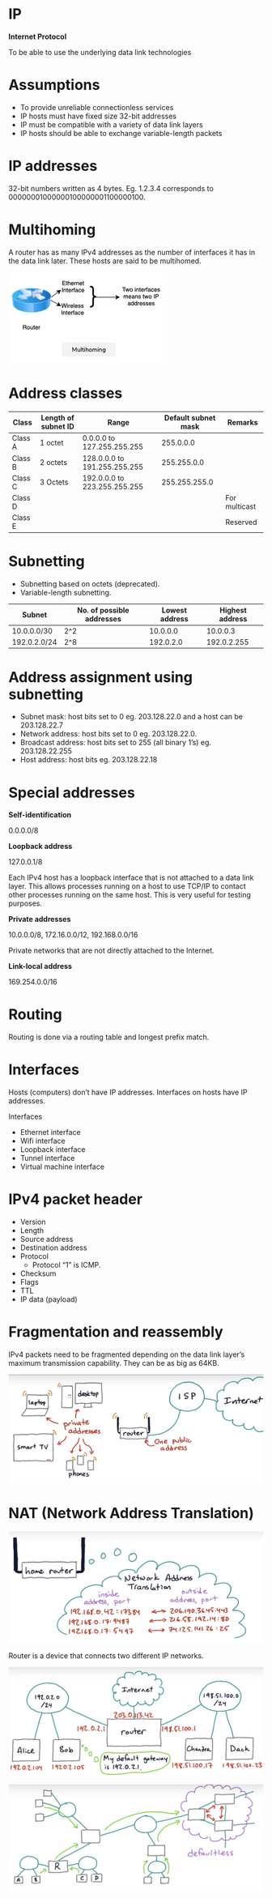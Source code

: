 # IP

**Internet Protocol**

To be able to use the underlying data link technologies

# **Assumptions**

- To provide unreliable connectionless services
- IP hosts must have fixed size 32-bit addresses
- IP must be compatible with a variety of data link layers
- IP hosts should be able to exchange variable-length packets

# **IP addresses**

32-bit numbers written as 4 bytes. Eg. 1.2.3.4 corresponds to 00000001000000100000001100000100.

# **Multihoming**

A router has as many IPv4 addresses as the number of interfaces it has in the data link later. These hosts are said to be multihomed.

![IP](./ip1.png)

# **Address classes**

| Class | Length of subnet ID | Range | Default subnet mask | Remarks |
| --- | --- | --- | --- | --- |
| Class A | 1 octet | 0.0.0.0 to 127.255.255.255 | 255.0.0.0 |  |
| Class B | 2 octets | 128.0.0.0 to 191.255.255.255 | 255.255.0.0 |  |
| Class C | 3 Octets | 192.0.0.0 to 223.255.255.255 | 255.255.255.0 |  |
| Class D |  |  |  | For multicast |
| Class E |  |  |  | Reserved |

# **Subnetting**

- Subnetting based on octets (deprecated).
- Variable-length subnetting.

| Subnet | No. of possible addresses | Lowest address | Highest address |
| --- | --- | --- | --- |
| 10.0.0.0/30 | 2^2 | 10.0.0.0 | 10.0.0.3 |
| 192.0.2.0/24 | 2^8 | 192.0.2.0 | 192.0.2.255 |

# **Address assignment using subnetting**

- Subnet mask: host bits set to 0
eg. 203.128.22.0 and a host can be 203.128.22.7
- Network address: host bits set to 0
eg. 203.128.22.0.
- Broadcast address: host bits set to 255 (all binary 1’s)
eg. 203.128.22.255
- Host address: host bits
eg. 203.128.22.18

# **Special addresses**

**Self-identification**

0.0.0.0/8

**Loopback address**

127.0.0.1/8

Each IPv4 host has a loopback interface that is not attached to a data link layer. This allows processes running on a host to use TCP/IP to contact other processes running on the same host. This is very useful for testing purposes.

**Private addresses**

10.0.0.0/8, 172.16.0.0/12, 192.168.0.0/16

Private networks that are not directly attached to the Internet.

**Link-local address**

169.254.0.0/16

# **Routing**

Routing is done via a routing table and longest prefix match.

# **Interfaces**

Hosts (computers) don’t have IP addresses. Interfaces on hosts have IP addresses.

Interfaces

- Ethernet interface
- Wifi interface
- Loopback interface
- Tunnel interface
- Virtual machine interface

# **IPv4 packet header**

- Version
- Length
- Source address
- Destination address
- Protocol
    - Protocol “1” is ICMP.
- Checksum
- Flags
- TTL
- IP data (payload)

# **Fragmentation and reassembly**

IPv4 packets need to be fragmented depending on the data link layer’s maximum transmission capability. They can be as big as 64KB.

![IP](./ip2.png)

# **NAT (Network Address Translation)**

![IP](./ip3.png)

Router is a device that connects two different IP networks.

![IP](./ip4.png)

![IP](./ip5.png)
